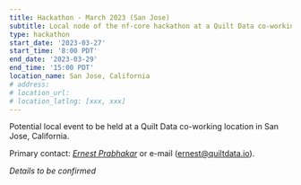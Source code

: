 ```yaml
---
title: Hackathon - March 2023 (San Jose)
subtitle: Local node of the nf-core hackathon at a Quilt Data co-working location.
type: hackathon
start_date: '2023-03-27'
start_time: '8:00 PDT'
end_date: '2023-03-29'
end_time: '15:00 PDT'
location_name: San Jose, California
# address:
# location_url:
# location_latlng: [xxx, xxx]
---
```


Potential local event to be held at a Quilt Data co-working location in San Jose, California.

Primary contact: [<i class="fab fa-slack">Ernest Prabhakar</i>](https://nfcore.slack.com/team/U045P86C8LS) or e-mail ([ernest@quiltdata.io](mailto:ernest@quiltdata.io)).

_Details to be confirmed_
